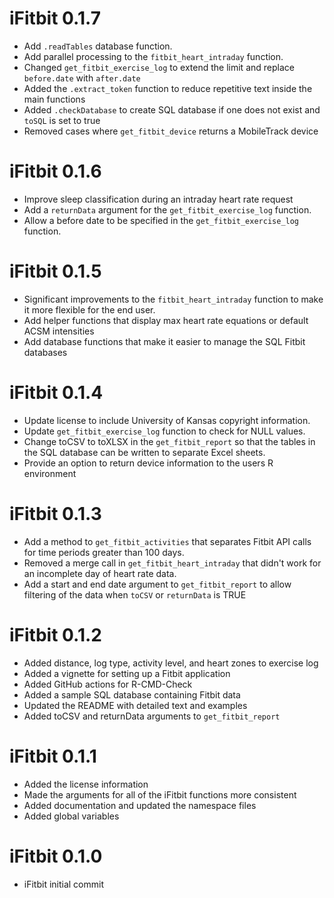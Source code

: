 # iFitbit 0.1.7
* Add `.readTables` database function.
* Add parallel processing to the `fitbit_heart_intraday` function.
* Changed `get_fitbit_exercise_log` to extend the limit and replace `before.date` with `after.date`
* Added the `.extract_token` function to reduce repetitive text inside the main functions
* Added `.checkDatabase` to create SQL database if one does not exist and `toSQL` is set to true
* Removed cases where `get_fitbit_device` returns a MobileTrack device

# iFitbit 0.1.6
* Improve sleep classification during an intraday heart rate request
* Add a `returnData` argument for the `get_fitbit_exercise_log` function.
* Allow a before date to be specified in the `get_fitbit_exercise_log` function.

# iFitbit 0.1.5
* Significant improvements to the `fitbit_heart_intraday` function to make it more flexible for the end user.
* Add helper functions that display max heart rate equations or default ACSM intensities
* Add database functions that make it easier to manage the SQL Fitbit databases

# iFitbit 0.1.4
* Update license to include University of Kansas copyright information.
* Update `get_fitbit_exercise_log` function to check for NULL values.
* Change toCSV to toXLSX in the `get_fitbit_report` so that the tables in the SQL database can be written to separate Excel sheets.
* Provide an option to return device information to the users R environment

# iFitbit 0.1.3
* Add a method to `get_fitbit_activities` that separates Fitbit API calls for time periods greater than 100 days.
* Removed a merge call in `get_fitbit_heart_intraday` that didn't work for an incomplete day of heart rate data.
* Add a start and end date argument to `get_fitbit_report` to allow filtering of the data when `toCSV` or `returnData` is TRUE

# iFitbit 0.1.2

* Added distance, log type, activity level, and heart zones to exercise log
* Added a vignette for setting up a Fitbit application
* Added GitHub actions for R-CMD-Check
* Added a sample SQL database containing Fitbit data
* Updated the README with detailed text and examples
* Added toCSV and returnData arguments to `get_fitbit_report`


# iFitbit 0.1.1

* Added the license information
* Made the arguments for all of the iFitbit functions more consistent
* Added documentation and updated the namespace files
* Added global variables

# iFitbit 0.1.0

* iFitbit initial commit
